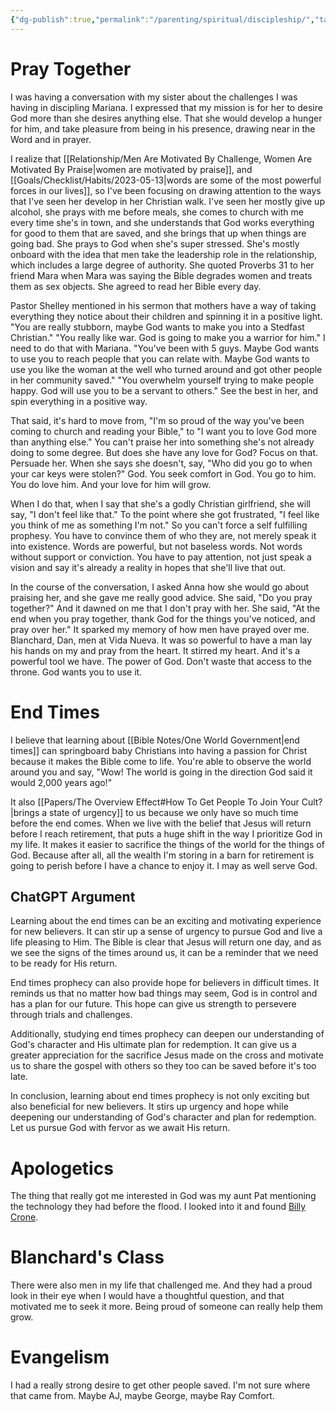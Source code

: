 ```yaml
---
{"dg-publish":true,"permalink":"/parenting/spiritual/discipleship/","tags":["discipleship"],"created":"Apr 28, 2023, 9:35 PM","updated":""}
---
```



# Pray Together

I was having a conversation with my sister about the challenges I was having in discipling Mariana. I expressed that my mission is for her to desire God more than she desires anything else. That she would develop a hunger for him, and take pleasure from being in his presence, drawing near in the Word and in prayer.

I realize that [[Relationship/Men Are Motivated By Challenge, Women Are Motivated By Praise\|women are motivated by praise]], and [[Goals/Checklist/Habits/2023-05-13\|words are some of the most powerful forces in our lives]], so I've been focusing on drawing attention to the ways that I've seen her develop in her Christian walk. I've seen her mostly give up alcohol, she prays with me before meals, she comes to church with me every time she's in town, and she understands that God works everything for good to them that are saved, and she brings that up when things are going bad. She prays to God when she's super stressed. She's mostly onboard with the idea that men take the leadership role in the relationship, which includes a large degree of authority. She quoted Proverbs 31 to her friend Mara when Mara was saying the Bible degrades women and treats them as sex objects. She agreed to read her Bible every day.

Pastor Shelley mentioned in his sermon that mothers have a way of taking everything they notice about their children and spinning it in a positive light. "You are really stubborn, maybe God wants to make you into a Stedfast Christian." "You really like war. God is going to make you a warrior for him." I need to do that with Mariana. "You've been with 5 guys. Maybe God wants to use you to reach people that you can relate with. Maybe God wants to use you like the woman at the well who turned around and got other people in her community saved." "You overwhelm yourself trying to make people happy. God will use you to be a servant to others." See the best in her, and spin everything in a positive way.

That said, it's hard to move from, "I'm so proud of the way you've been coming to church and reading your Bible," to "I want you to love God more than anything else." You can't praise her into something she's not already doing to some degree. But does she have any love for God? Focus on that. Persuade her. When she says she doesn't, say, "Who did you go to when your car keys were stolen?" God. You seek comfort in God. You go to him. You do love him. And your love for him will grow.

When I do that, when I say that she's a godly Christian girlfriend, she will say, "I don't feel like that." To the point where she got frustrated, "I feel like you think of me as something I'm not." So you can't force a self fulfilling prophesy. You have to convince them of who they are, not merely speak it into existence. Words are powerful, but not baseless words. Not words without support or conviction. You have to pay attention, not just speak a vision and say it's already a reality in hopes that she'll live that out.

In the course of the conversation, I asked Anna how she would go about praising her, and she gave me really good advice. She said, "Do you pray together?" And it dawned on me that I don't pray with her. She said, "At the end when you pray together, thank God for the things you've noticed, and pray over her." It sparked my memory of how men have prayed over me. Blanchard, Dan, men at Vida Nueva. It was so powerful to have a man lay his hands on my and pray from the heart. It stirred my heart. And it's a powerful tool we have. The power of God. Don't waste that access to the throne. God wants you to use it.

# End Times

I believe that learning about [[Bible Notes/One World Government\|end times]] can springboard baby Christians into having a passion for Christ because it makes the Bible come to life. You're able to observe the world around you and say, "Wow! The world is going in the direction God said it would 2,000 years ago!"

It also [[Papers/The Overview Effect#How To Get People To Join Your Cult?\|brings a state of urgency]] to us because we only have so much time before the end comes. When we live with the belief that Jesus will return before I reach retirement, that puts a huge shift in the way I prioritize God in my life. It makes it easier to sacrifice the things of the world for the things of God. Because after all, all the wealth I'm storing in a barn for retirement is going to perish before I have a chance to enjoy it. I may as well serve God.

## ChatGPT Argument

Learning about the end times can be an exciting and motivating experience for new believers. It can stir up a sense of urgency to pursue God and live a life pleasing to Him. The Bible is clear that Jesus will return one day, and as we see the signs of the times around us, it can be a reminder that we need to be ready for His return.

End times prophecy can also provide hope for believers in difficult times. It reminds us that no matter how bad things may seem, God is in control and has a plan for our future. This hope can give us strength to persevere through trials and challenges.

Additionally, studying end times prophecy can deepen our understanding of God's character and His ultimate plan for redemption. It can give us a greater appreciation for the sacrifice Jesus made on the cross and motivate us to share the gospel with others so they too can be saved before it's too late.

In conclusion, learning about end times prophecy is not only exciting but also beneficial for new believers. It stirs up urgency and hope while deepening our understanding of God's character and plan for redemption. Let us pursue God with fervor as we await His return.

# Apologetics

The thing that really got me interested in God was my aunt Pat mentioning the technology they had before the flood. I looked into it and found [Billy Crone](https://www.youtube.com/watch?v=-vZd2PtILok&list=PLNIf9z4D1dDOhW51bcOqZDGxOJdYoo5R-).

# Blanchard's Class

There were also men in my life that challenged me. And they had a proud look in their eye when I would have a thoughtful question, and that motivated me to seek it more. Being proud of someone can really help them grow.

# Evangelism

I had a really strong desire to get other people saved. I'm not sure where that came from. Maybe AJ, maybe George, maybe Ray Comfort.